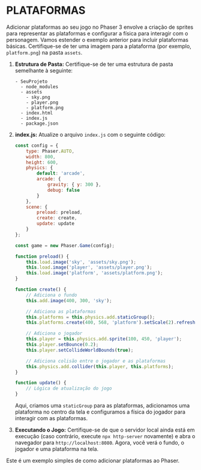 # PLATAFORMAS 
Adicionar plataformas ao seu jogo no Phaser 3 envolve a criação de sprites para representar as plataformas e configurar a física para interagir com o personagem. Vamos estender o exemplo anterior para incluir plataformas básicas. Certifique-se de ter uma imagem para a plataforma (por exemplo, `platform.png`) na pasta `assets`.

1. **Estrutura de Pasta:**
   Certifique-se de ter uma estrutura de pasta semelhante à seguinte:

   ```
   - SeuProjeto
     - node_modules
     - assets
       - sky.png
       - player.png
       - platform.png
     - index.html
     - index.js
     - package.json
   ```

2. **index.js:**
   Atualize o arquivo `index.js` com o seguinte código:

   ```javascript
   const config = {
       type: Phaser.AUTO,
       width: 800,
       height: 600,
       physics: {
           default: 'arcade',
           arcade: {
               gravity: { y: 300 },
               debug: false
           }
       },
       scene: {
           preload: preload,
           create: create,
           update: update
       }
   };

   const game = new Phaser.Game(config);

   function preload() {
       this.load.image('sky', 'assets/sky.png');
       this.load.image('player', 'assets/player.png');
       this.load.image('platform', 'assets/platform.png');
   }

   function create() {
       // Adiciona o fundo
       this.add.image(400, 300, 'sky');

       // Adiciona as plataformas
       this.platforms = this.physics.add.staticGroup();
       this.platforms.create(400, 568, 'platform').setScale(2).refreshBody();

       // Adiciona o jogador
       this.player = this.physics.add.sprite(100, 450, 'player');
       this.player.setBounce(0.2);
       this.player.setCollideWorldBounds(true);

       // Adiciona colisão entre o jogador e as plataformas
       this.physics.add.collider(this.player, this.platforms);
   }

   function update() {
       // Lógica de atualização do jogo
   }
   ```

   Aqui, criamos uma `staticGroup` para as plataformas, adicionamos uma plataforma no centro da tela e configuramos a física do jogador para interagir com as plataformas.

3. **Executando o Jogo:**
   Certifique-se de que o servidor local ainda está em execução (caso contrário, execute `npx http-server` novamente) e abra o navegador para `http://localhost:8080`. Agora, você verá o fundo, o jogador e uma plataforma na tela.

Este é um exemplo simples de como adicionar plataformas ao Phaser. 